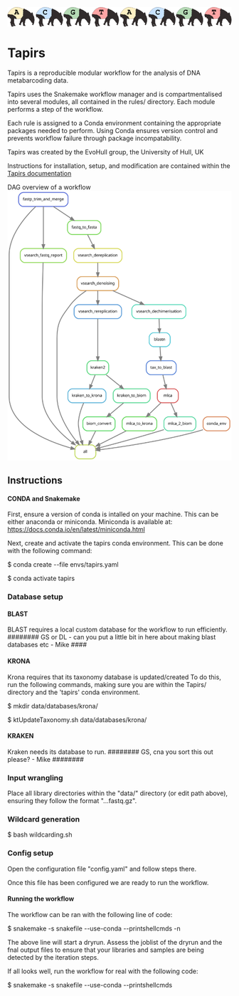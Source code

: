 ![tapirs_logo](documentation/docs/images/tapirs_seq.png)
# Tapirs

Tapirs is a reproducible modular workflow for the analysis of DNA metabarcoding data.

Tapirs uses the Snakemake workflow manager and is compartmentalised into several modules, all contained in the rules/ directory. Each module performs a step of the workflow.

Each rule is assigned to a Conda environment containing the appropriate packages needed to perform. Using Conda ensures version control and prevents workflow failure through package incompatability.

Tapirs was created by the EvoHull group, the University of Hull, UK

Instructions for installation, setup, and modification are contained within the [Tapirs documentation](documentation/docs/site/index.html)

DAG overview of a workflow
![workflow graph](documentation/docs/images/dag.svg)

## Instructions

#### CONDA and Snakemake

First, ensure a version of conda is intalled on your machine. This can be either anaconda or miniconda.
Miniconda is available at: https://docs.conda.io/en/latest/miniconda.html

Next, create and activate the tapirs conda environment.
This can be done with the following command:

$ conda create --file envs/tapirs.yaml

$ conda activate tapirs


### Database setup

#### BLAST
BLAST requires a local custom database for the workflow to run efficiently.
######## GS or DL - can you put a little bit in here about making blast databases etc - Mike ####


#### KRONA
Krona requires that its taxonomy database is updated/created
To do this, run the following commands, making sure you are within the Tapirs/ directory and the 'tapirs' conda environment.

$ mkdir data/databases/krona/

$ ktUpdateTaxonomy.sh data/databases/krona/


#### KRAKEN
Kraken needs its database to run.
######## GS, cna you sort this out please? - Mike   ########




### Input wrangling

Place all library directories within the "data/" directory (or edit path above), ensuring they follow the format "<library>.<sample>.<read>.fastq.gz".


### Wildcard generation

<insert command to run script to create tsvs for samples>

$ bash wildcarding.sh


### Config setup

Open the configuration file "config.yaml" and follow steps there.

Once this file has been configured we are ready to run the workflow.


#### Running the workflow

The workflow can be ran with the following line of code:

$ snakemake -s snakefile --use-conda --printshellcmds -n

The above line will start a dryrun. Assess the joblist of the dryrun and the fnal output files to ensure that your libraries and samples are being detected by the iteration steps.

If all looks well, run the workflow for real with the following code:

$ snakemake -s snakefile --use-conda --printshellcmds
